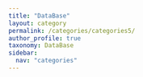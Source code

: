 ```yaml
---
title: "DataBase"
layout: category
permalink: /categories/categories5/
author_profile: true
taxonomy: DataBase
sidebar:
  nav: "categories"
---
```


